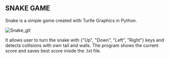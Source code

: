 ## SNAKE GAME

Snake is a simple game created with Turtle Graphics in Python. 

![Snake_git](https://user-images.githubusercontent.com/106535050/227806167-4ccc8de8-3c14-4bcb-a327-1fc0fe093a15.png)

It allows user to turn the snake with {"Up", "Down", "Left", "Right"} keys and detects collisions with own tail and walls. 
The program shows the current score and saves best score inisde the .txt file.
